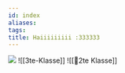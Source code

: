 ```yaml
---
id: index
aliases: 
tags: 
title: Haiiiiiiiii :333333
---
```

![](https://cdn.7tv.app/emote/01GEJEYFHG0007GP4GFJM7DS2E/4x.gif)
![[3te-Klasse]]
![[🥲2te Klasse]]